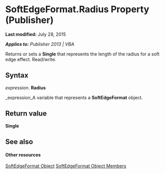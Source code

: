 
# SoftEdgeFormat.Radius Property (Publisher)

 **Last modified:** July 28, 2015

 _**Applies to:** Publisher 2013 | VBA_

Returns or sets a  **Single** that represents the length of the radius for a soft edge effect. Read/write.


## Syntax

 _expression_. **Radius**

 _expression_A variable that represents a  **SoftEdgeFormat** object.


## Return value

 **Single**


## See also


#### Other resources


 [SoftEdgeFormat Object](c14a02e0-8af2-55c3-1e22-78d60e1213f0.md)
 [SoftEdgeFormat Object Members](9cd0fb12-33e1-2caf-bed3-53b199a7e77b.md)
